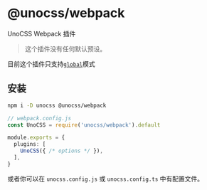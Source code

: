 # @unocss/webpack

UnoCSS Webpack 插件

> 这个插件没有任何默认预设。

目前这个插件只支持[`global`](https://github.com/unocss/unocss/blob/main/packages/vite/src/types.ts#L11-L21)模式

## 安装

```bash
npm i -D unocss @unocss/webpack
```

```ts
// webpack.config.js
const UnoCSS = require('unocss/webpack').default

module.exports = {
  plugins: [
    UnoCSS({ /* options */ }),
  ],
}
```

或者你可以在 `unocss.config.js` 或 `unocss.config.ts` 中有配置文件。
